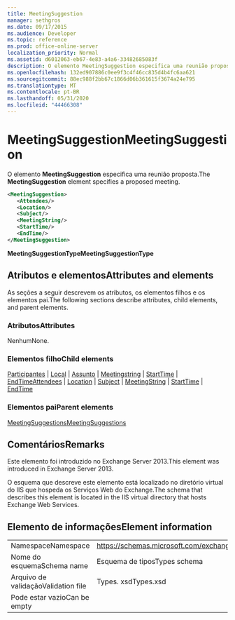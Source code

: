 ```yaml
---
title: MeetingSuggestion
manager: sethgros
ms.date: 09/17/2015
ms.audience: Developer
ms.topic: reference
ms.prod: office-online-server
localization_priority: Normal
ms.assetid: d6012063-eb67-4e83-a4a6-33482685083f
description: O elemento MeetingSuggestion especifica uma reunião proposta.
ms.openlocfilehash: 132ed907886c0ee9f3c4f46cc835d4b4fc6aa621
ms.sourcegitcommit: 88ec988f2bb67c1866d06b361615f3674a24e795
ms.translationtype: MT
ms.contentlocale: pt-BR
ms.lasthandoff: 05/31/2020
ms.locfileid: "44466308"
---
```

# <a name="meetingsuggestion"></a><span data-ttu-id="02c7a-103">MeetingSuggestion</span><span class="sxs-lookup"><span data-stu-id="02c7a-103">MeetingSuggestion</span></span>

<span data-ttu-id="02c7a-104">O elemento **MeetingSuggestion** especifica uma reunião proposta.</span><span class="sxs-lookup"><span data-stu-id="02c7a-104">The **MeetingSuggestion** element specifies a proposed meeting.</span></span> 
  
```XML
<MeetingSuggestion>
   <Attendees/>
   <Location/>
   <Subject/>
   <MeetingString/>
   <StartTime/>
   <EndTime/>
</MeetingSuggestion>
```

 <span data-ttu-id="02c7a-105">**MeetingSuggestionType**</span><span class="sxs-lookup"><span data-stu-id="02c7a-105">**MeetingSuggestionType**</span></span>
## <a name="attributes-and-elements"></a><span data-ttu-id="02c7a-106">Atributos e elementos</span><span class="sxs-lookup"><span data-stu-id="02c7a-106">Attributes and elements</span></span>

<span data-ttu-id="02c7a-107">As seções a seguir descrevem os atributos, os elementos filhos e os elementos pai.</span><span class="sxs-lookup"><span data-stu-id="02c7a-107">The following sections describe attributes, child elements, and parent elements.</span></span>
  
### <a name="attributes"></a><span data-ttu-id="02c7a-108">Atributos</span><span class="sxs-lookup"><span data-stu-id="02c7a-108">Attributes</span></span>

<span data-ttu-id="02c7a-109">Nenhum</span><span class="sxs-lookup"><span data-stu-id="02c7a-109">None.</span></span>
  
### <a name="child-elements"></a><span data-ttu-id="02c7a-110">Elementos filho</span><span class="sxs-lookup"><span data-stu-id="02c7a-110">Child elements</span></span>

<span data-ttu-id="02c7a-111">[Participantes](attendees.md)  |  [Local](location.md)  |  [Assunto](subject.md)  |  [Meetingstring](meetingstring.md)  |  [StartTime](starttime.md)  |  [EndTime](endtime.md)</span><span class="sxs-lookup"><span data-stu-id="02c7a-111">[Attendees](attendees.md) | [Location](location.md) | [Subject](subject.md) | [MeetingString](meetingstring.md) | [StartTime](starttime.md) | [EndTime](endtime.md)</span></span>
  
### <a name="parent-elements"></a><span data-ttu-id="02c7a-112">Elementos pai</span><span class="sxs-lookup"><span data-stu-id="02c7a-112">Parent elements</span></span>

[<span data-ttu-id="02c7a-113">MeetingSuggestions</span><span class="sxs-lookup"><span data-stu-id="02c7a-113">MeetingSuggestions</span></span>](meetingsuggestions.md)
  
## <a name="remarks"></a><span data-ttu-id="02c7a-114">Comentários</span><span class="sxs-lookup"><span data-stu-id="02c7a-114">Remarks</span></span>

<span data-ttu-id="02c7a-115">Este elemento foi introduzido no Exchange Server 2013.</span><span class="sxs-lookup"><span data-stu-id="02c7a-115">This element was introduced in Exchange Server 2013.</span></span>
  
<span data-ttu-id="02c7a-116">O esquema que descreve este elemento está localizado no diretório virtual do IIS que hospeda os Serviços Web do Exchange.</span><span class="sxs-lookup"><span data-stu-id="02c7a-116">The schema that describes this element is located in the IIS virtual directory that hosts Exchange Web Services.</span></span>
  
## <a name="element-information"></a><span data-ttu-id="02c7a-117">Elemento de informações</span><span class="sxs-lookup"><span data-stu-id="02c7a-117">Element information</span></span>

|||
|:-----|:-----|
|<span data-ttu-id="02c7a-118">Namespace</span><span class="sxs-lookup"><span data-stu-id="02c7a-118">Namespace</span></span>  <br/> |https://schemas.microsoft.com/exchange/services/2006/types  <br/> |
|<span data-ttu-id="02c7a-119">Nome do esquema</span><span class="sxs-lookup"><span data-stu-id="02c7a-119">Schema name</span></span>  <br/> |<span data-ttu-id="02c7a-120">Esquema de tipos</span><span class="sxs-lookup"><span data-stu-id="02c7a-120">Types schema</span></span>  <br/> |
|<span data-ttu-id="02c7a-121">Arquivo de validação</span><span class="sxs-lookup"><span data-stu-id="02c7a-121">Validation file</span></span>  <br/> |<span data-ttu-id="02c7a-122">Types. xsd</span><span class="sxs-lookup"><span data-stu-id="02c7a-122">Types.xsd</span></span>  <br/> |
|<span data-ttu-id="02c7a-123">Pode estar vazio</span><span class="sxs-lookup"><span data-stu-id="02c7a-123">Can be empty</span></span>  <br/> ||
   

